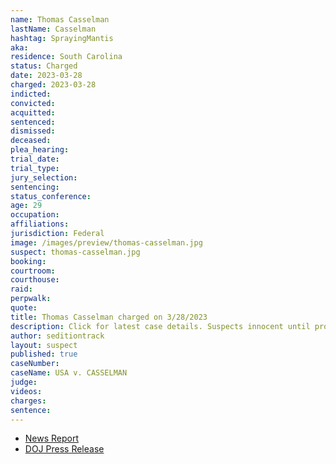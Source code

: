 ```yaml
---
name: Thomas Casselman
lastName: Casselman
hashtag: SprayingMantis
aka:
residence: South Carolina
status: Charged
date: 2023-03-28
charged: 2023-03-28
indicted:
convicted:
acquitted:
sentenced:
dismissed:
deceased:
plea_hearing:
trial_date:
trial_type:
jury_selection:
sentencing:
status_conference:
age: 29
occupation:
affiliations:
jurisdiction: Federal
image: /images/preview/thomas-casselman.jpg
suspect: thomas-casselman.jpg
booking:
courtroom:
courthouse:
raid:
perpwalk:
quote:
title: Thomas Casselman charged on 3/28/2023
description: Click for latest case details. Suspects innocent until proven guilty.
author: seditiontrack
layout: suspect
published: true
caseNumber: 
caseName: USA v. CASSELMAN
judge:
videos:
charges:
sentence:
---
```

- [News Report](https://www.wyff4.com/article/south-carolina-man-jan-6-attack-arrested-charged/43444637#)
- [DOJ Press Release](https://www.justice.gov/usao-sc/pr/south-carolina-man-arrested-felony-charges-actions-during-jan-6-capitol-breach)
